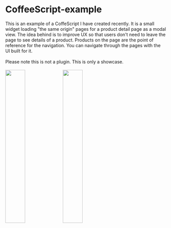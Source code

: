 # CoffeeScript-example
This is an example of a CoffeScript I have created recently.
It is a small widget loading "the same origin" pages for a product detail page as a modal view.
The idea behind is to improve UX so that users don't need to leave the page to see details of a product.
Products on the page are the point of reference for the navigation. You can navigate through the pages with the UI built for it.
<br/>
<br/>
Please note this is not a plugin. This is only a showcase.
<br/>
<br/>
<img style="width:35%" src="http://szczepan.me/extras/hot-loggedin-i6.png"/>
<img style="width:35%" src="http://szczepan.me/extras/hot-show-i6.png"/>
